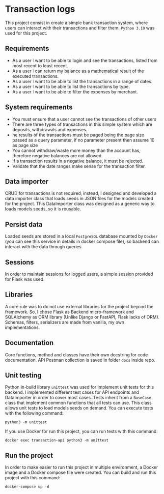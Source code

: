 # Transaction logs

This project consist in create a simple bank transaction system, where users can interact with their transactions and filter them. `Python 3.10` was used for this project.

## Requirements

-   As a user I want to be able to login and see the transactions, listed from most recent to least recent.
-   As a user I can return my balance as a mathematical result of the executed transactions.
-   As a user I want to be able to list the transactions in a range of dates.
-   As a user I want to be able to list the transactions by type.
-   As a user I want to be able to filter the expenses by merchant.

## System requirements

-   You must ensure that a user cannot see the transactions of other users
-   There are three types of transactions in this simple system which are deposits, withdrawals and expenses.
-   he results of the transactions must be paged being the page size passed as a query parameter, if no parameter present then assume 10 as page size
-   You cannot withdraw/waste more money than the account has, therefore negative balances are not allowed.
-   If a transaction results in a negative balance, it must be rejected.
-   Validate that the date ranges make sense for the transaction filter.

## Data importer
CRUD for transactions is not required, instead, I designed and developed a data importer class that loads seeds in JSON files for the models created for the project. This DataImporter class was designed as a generic way to loads models seeds, so it is reusable.

## Persist data

Loaded seeds are stored in a local `PostgreSQL` database mounted by `Docker` (you can see this service in details in docker compose file), so backend can interact with the data through queries.

## Sessions

In order to maintain sessions for logged users, a simple session provided for Flask was used.

## Libraries

A core rule was to do not use external libraries for the project beyond the framework. So, I chose Flask as Backend micro-framework and SQLAlchemy as ORM library (Unlike Django or FastAPI, Flask lacks of ORM). Schemas, filters, serializers are made from vanilla, my own implementations.

## Documentation

Core functions, method and classes have their own docstring for code documentation. API Postman collection is saved in folder `docs` inside repo.

## Unit testing

Python in-build library `unittest` was used for implement unit tests for this backend. I implemented different test cases for API endpoints and DataImporter in order to cover most cases. Tests inherit from a `BaseCase` class that implement common functions that all tests can use. This class allows unit tests to load models seeds on demand. You can execute tests with the following command:

    python3 -m unittest
  
  If you use Docker for run this project, you can run tests with this command:
  

    docker exec transaction-api python3 -m unittest

## Run the project

In order to make easier to run this project in multiple environment, a Docker image and a Docker compose file were created. You can build and run this project with this command:

    docker-compose up -d
